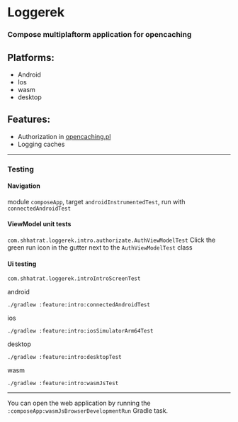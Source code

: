 # Loggerek

### Compose multiplaftorm application for opencaching

## Platforms:

- Android
- Ios
- wasm
- desktop

## Features:

- Authorization in [opencaching.pl](www.opencaching.pl)
- Logging caches

--- 

### Testing

#### Navigation

module `composeApp`, target `androidInstrumentedTest`, run with `connectedAndroidTest`

#### ViewModel unit tests

`com.shhatrat.loggerek.intro.authorizate.AuthViewModelTest`
Click the green run icon in the gutter next to the `AuthViewModelTest` class

#### Ui testing

`com.shhatrat.loggerek.introIntroScreenTest`

android

```
./gradlew :feature:intro:connectedAndroidTest
```

ios

```
./gradlew :feature:intro:iosSimulatorArm64Test
```

desktop

```
./gradlew :feature:intro:desktopTest
```

wasm

```
./gradlew :feature:intro:wasmJsTest
```

--- 

You can open the web application by running the `:composeApp:wasmJsBrowserDevelopmentRun` Gradle
task.
